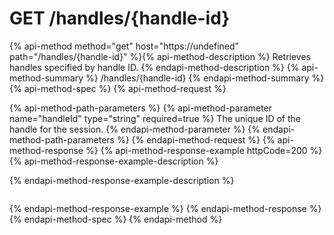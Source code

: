 # GET /handles/{handle-id}

{% api-method method="get" host="https://undefined" path="/handles/{handle-id}" %}{% api-method-description %}
Retrieves handles specified by handle ID.
{% endapi-method-description %}
{% api-method-summary %}
/handles/{handle-id}
{% endapi-method-summary %}
{% api-method-spec %}
{% api-method-request %}

{% api-method-path-parameters %}
{% api-method-parameter name="handleId" type="string" required=true %}
The unique ID of the handle for the session.
{% endapi-method-parameter %}
{% endapi-method-path-parameters %}
{% endapi-method-request %}
{% api-method-response %}
{% api-method-response-example httpCode=200 %}
{% api-method-response-example-description %}

{% endapi-method-response-example-description %}

```text
```
{% endapi-method-response-example %}
{% endapi-method-response %}
{% endapi-method-spec %}
{% endapi-method %}
